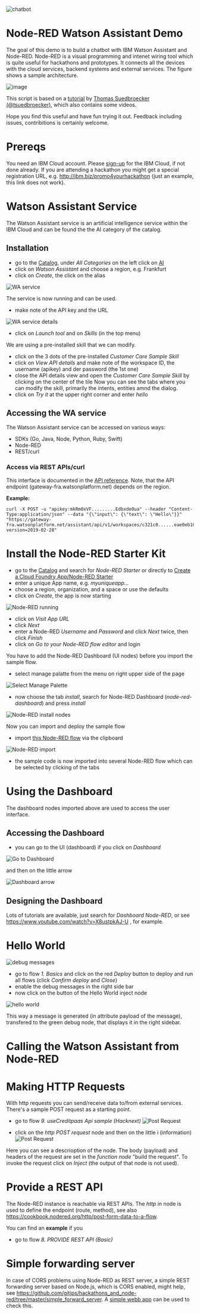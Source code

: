 ![chatbot](images/Conversation_service_Blog1200x600.png)

# Node-RED Watson Assistant Demo

The goal of this demo is to build a chatbot with IBM Watson Assistant and Node-RED. Node-RED is a visual programming and intenet wiring tool which is quite useful for hackathons and prototypes. It connects all the devices with the cloud services, backend systems and external services.
The figure shows a sample architecture.

![image](images/architecture.jpg)

This script is based on a [tutorial](https://github.com/thomassuedbroecker/hackathons_and_node-red) by [Thomas Suedbroecker (@tsuedbroecker)](https://twitter.com/tsuedbroecker), which also contains some videos. 

Hope you find this useful and have fun trying it out. Feedback including issues, contribitions is certainly welcome.  

# Prereqs
You need an IBM Cloud account. Please [sign-up](https://cloud.ibm.com/) for the IBM Cloud, if not done already. If you are attending a hackathon you might get a special registration URL, e.g. http://ibm.biz/promo4yourhackathon (just an example, this link does not work).

# Watson Assistant Service
The Watson Assistant service is an artificial intelligence service within the IBM Cloud and can be found the the AI category of the catalog.
## Installation
- go to the [Catalog](https://cloud.ibm.com/catalog), under *All Categories* on the left click on [AI](https://cloud.ibm.com/catalog?category=ai)
- click on *Watson Assistant* and choose a region, e.g. Frankfurt
- click on *Create*, the click on the alias

![WA service](images/wa-service.jpg)

The service is now running and can be used.
- make note of the API key and the URL  

![WA service details](images/wa-service2.jpg)
- click on *Launch tool* and on  *Skills* (in the top menu)

We are using a pre-installed skill that we can modify.
- click on the 3 dots of the pre-installed *Customer Care Sample Skill*
- click on *View API details* and make note of the workspace ID, the username (apikey) and der password (the 1st one)
- close the API details view and open the *Customer Care Sample Skill* by clicking on the center of the tile
Now you can see the tabs where you can modify the skill, primarily the intents, entities amnd the dialog.
- click on *Try it* at the upper right corner and enter *hello*

## Accessing the WA service

The Watson Assistant service can be accessed on various ways:
- SDKs (Go, Java, Node, Python, Ruby, Swift)
- Node-RED
- REST/curl

### Access via REST APIs/curl

This interface is documented in the [API reference](https://cloud.ibm.com/apidocs/assistant#get-response-to-user-input). Note, that the API endpoint (gateway-fra.watsonplatform.net) depends on the region.

**Example:**

```
curl -X POST -u "apikey:mkRm0xVF.........Edbxde0ua" --header "Content-Type:application/json" --data "{\"input\": {\"text\": \"Hello\"}}" "https://gateway-fra.watsonplatform.net/assistant/api/v1/workspaces/c321c0......eae0eb10d/message?version=2019-02-28"
```

# Install the Node-RED Starter Kit
- go to the [Catalog](https://cloud.ibm.com/catalog) and search for _Node-RED Starter_ or directly to [Create a Cloud Foundry App/Node-RED Starter](https://cloud.ibm.com/catalog/starters/node-red-starter)
- enter a unique App name, e.g. *myuniqueapp...*
- choose a region, organization, and a space or use the defaults
- click on *Create*, the app is now starting

 ![Node-RED running](images/noderedrunning.jpg)
- click on *Visit App URL*
- click *Next*
- enter a Node-RED *Username* and *Password* and click *Next* twice, then click *Finish*
- click on *Go to your Node-RED flow editor* and login

You have to add the Node-RED Dashboard (UI nodes) before you import the sample flow.

- select manage palatte from the menu on right upper side of the page

![Select Manage Palette](images/Node-RED_Select_Manage-Palette.jpg)

- now choose the tab *install*, search for Node-RED Dashboard (*node-red-dashboard*) and press *install*

![Node-RED install nodes](images/Node-RED_Install_nodes.jpg)

Now you can import and deploy the sample flow
- import [this Node-RED flow](https://raw.githubusercontent.com/gitjps/hackathons_and_node-red/master/node-red-flows/node-flows-hackathon-hacknext-2019.json) via the clipboard 

![Node-RED import](images/importnoderedflow.jpg)

- the sample code is now imported into several Node-RED flow which can be selected by clicking of the tabs
# Using the Dashboard
The dashboard nodes imported above are used to access the user interface.
## Accessing the Dashboard
- you can go to the UI (dashboard) if you click on *Dashboard*

![Go to Dashboard](images/dashboard1.jpg)

and then on the little arrow

![Dashboard arrow](images/dashboard2.jpg)

## Designing the Dashboard
Lots of tutorials are available, just search for *Dashboard Node-RED*, or see https://www.youtube.com/watch?v=X8ustpkAJ-U , for example.
# Hello World
![debug messages](images/debugmessages.jpg)

- go to flow *1. Basics* and click on the red *Deploy* button to deploy and run all flows (click *Confirm deploy* and *Close*)
- enable the debug messages in the right side bar
- now click on the button of the Hello World inject node

![hello world](images/helloworld.jpg)

This way a message is generated (in attribute payload of the message), transfered to the green debug node, that displays it in the right sidebar.

# Calling the Watson Assistant from Node-RED

# Making HTTP Requests

With http requests you can send/receive data to/from external services. There's a sample POST request as a starting point.
- go to flow *9. useCreditpaas Api sample (Hacknext)*
![Post Request](images/post-request.jpg)

- click on the *http POST request* node and then on the little i (information)
![Post Request](images/information.jpg)

Here you can see a descrioption of the node. The body (payload) and headers of the request are set in the  *function node* "build the request". To invoke the request click on *Inject* (the output of that node is not used).

# Provide a REST API
The Node-RED instance is reachable via REST APIs. The *http in* node is used to define the endpoint (route, method), see also https://cookbook.nodered.org/http/post-form-data-to-a-flow.

You can find an **example** if you
- go to flow *8. PROVIDE REST API  (Basic)*

# Simple forwarding server

In case of CORS problems using Node-RED as REST server, a simple REST forwarding server based on Node.js, which is CORS enabled, might help, see https://github.com/gitjps/hackathons_and_node-red/tree/master/simple_forward_server. A [simple webb app](https://github.com/gitjps/hackathons_and_node-red/tree/master/simple_web_app) can be used to check this.